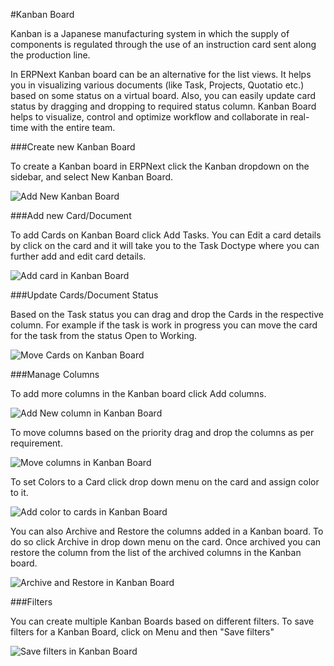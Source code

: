 <!-- add-breadcrumbs -->
#Kanban Board

Kanban is a Japanese manufacturing system in which the supply of components is regulated through the use of an instruction card sent along the production line.

In ERPNext Kanban board can be an alternative for the list views. It helps you in visualizing various documents (like Task, Projects, Quotatio etc.) based on some status on a virtual board. Also, you can easily update card status by dragging and dropping to required status column. Kanban Board helps to visualize, control and optimize workflow and collaborate in real-time with the entire team.

###Create new Kanban Board

To  create a Kanban board in ERPNext click the Kanban dropdown on the sidebar, and select New Kanban Board.

<img class="screenshot" alt="Add New Kanban Board" src="{{docs_base_url}}/assets/img/customize/kanban-board-1.png">

###Add new Card/Document

To add Cards on Kanban Board click Add Tasks. You can Edit a card details by click on the card and it will take you to the Task Doctype where you can further add and edit card details.

<img class="screenshot" alt="Add card in Kanban Board" src="{{docs_base_url}}/assets/img/customize/kanban-board-2.png">

###Update Cards/Document Status

Based on the Task status you can drag and drop the Cards in the respective column. For example if the task is work in progress you can move the card for the task from the status Open to Working.

<img class="screenshot" alt="Move Cards on Kanban Board" src="{{docs_base_url}}/assets/img/customize/kanban-board-3.gif">

###Manage Columns

To add more columns in the Kanban board click Add columns.

<img class="screenshot" alt="Add New column in Kanban Board" src="{{docs_base_url}}/assets/img/customize/kanban-board-4.gif">

To move columns based on the priority drag and drop the columns as per requirement.

<img class="screenshot" alt="Move columns in Kanban Board" src="{{docs_base_url}}/assets/img/customize/kanban-board-5.gif">

To set Colors to a Card click drop down menu on the card and assign color to it.

<img class="screenshot" alt="Add color to cards in Kanban Board" src="{{docs_base_url}}/assets/img/customize/kanban-board-6.gif">

You can also Archive and Restore the columns added in a Kanban board. To do so click Archive in drop down menu on the card. Once archived you can restore the column from the list of the archived columns in the Kanban board.

<img class="screenshot" alt="Archive and Restore in Kanban Board" src="{{docs_base_url}}/assets/img/customize/kanban-board-7.gif">

###Filters

You can create multiple Kanban Boards based on different filters. To save filters for a Kanban Board, click on Menu and then "Save filters"

<img class="screenshot" alt="Save filters in Kanban Board" src="{{docs_base_url}}/assets/img/customize/kanban-board-8.gif">
